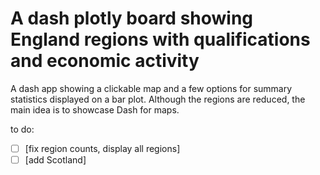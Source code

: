 # A dash plotly board showing England regions with qualifications and economic activity

A dash app showing a clickable map and a few options for summary statistics displayed on a bar plot.
Although the regions are reduced, the main idea is to showcase Dash for maps. 

to do: 
- [ ] [fix region counts, display all regions]
- [ ] [add Scotland]